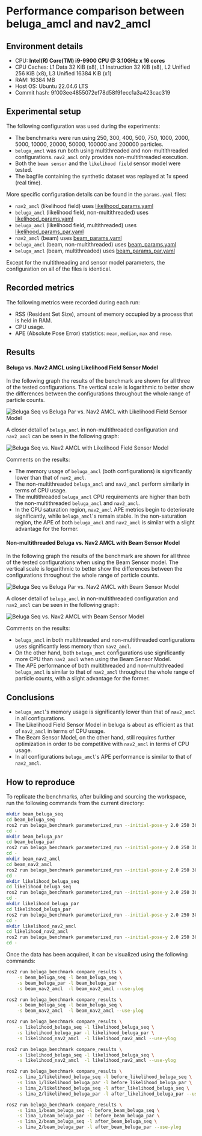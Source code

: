 # Performance comparison between beluga_amcl and nav2_amcl

## Environment details

- CPU: **Intel(R) Core(TM) i9-9900 CPU @ 3.10GHz x 16 cores**
- CPU Caches: L1 Data 32 KiB (x8), L1 Instruction 32 KiB (x8), L2 Unified 256 KiB (x8), L3 Unified 16384 KiB (x1)
- RAM: 16384 MB
- Host OS: Ubuntu 22.04.6 LTS
- Commit hash: 9f003ee4855072ef78d58f91ecc1a3a423cac319

## Experimental setup

The following configuration was used during the experiments:

- The benchmarks were run using 250, 300, 400, 500, 750, 1000, 2000, 5000, 10000, 20000, 50000, 100000 and 200000 particles.
- `beluga_amcl` was run both using multithreaded and non-multithreaded configurations. `nav2_amcl` only provides non-multithreaded execution.
- Both the `beam sensor` and the `likelihood field` sensor model were tested.
- The bagfile containing the synthetic dataset was replayed at 1x speed (real time).

More specific configuration details can be found in the `params.yaml` files:

- `nav2_amcl` (likelihood field) uses [likelihood_params.yaml](likelihood_params.yaml)
- `beluga_amcl` (likelihood field, non-multithreaded) uses [likelihood_params.yaml](likelihood_params.yaml)
- `beluga_amcl` (likelihood field, multithreaded) uses [likelihood_params_par.yaml](likelihood_params_par.yaml)
- `nav2_amcl` (beam) uses [beam_params.yaml](beam_params.yaml)
- `beluga_amcl` (beam, non-multithreaded) uses [beam_params.yaml](beam_params.yaml)
- `beluga_amcl` (beam, multithreaded) uses [beam_params_par.yaml](beam_params_par.yaml)

Except for the multithreading and sensor model parameters, the configuration on all of the files is identical.

## Recorded metrics

The following metrics were recorded during each run:

- RSS (Resident Set Size), amount of memory occupied by a process that is held in RAM.
- CPU usage.
- APE (Absolute Pose Error) statistics: `mean`, `median`, `max` and `rmse`.

## Results

#### Beluga vs. Nav2 AMCL using Likelihood Field Sensor Model

In the following graph the results of the benchmark are shown for all three of the tested configurations. The vertical scale is logarithmic to better show the differences between the configurations throughout the whole range of particle counts.

![Beluga Seq vs Beluga Par vs. Nav2 AMCL with Likelihood Field Sensor Model](likelihood_beluga_vs_beluga_vs_amcl.png)

A closer detail of `beluga_amcl` in non-multithreaded configuration and `nav2_amcl` can be seen in the following graph:

![Beluga Seq vs. Nav2 AMCL with Likelihood Field Sensor Model](likelihood_beluga_seq_vs_amcl_log.png)

Comments on the results:

- The memory usage of `beluga_amcl` (both configurations) is significantly lower than that of `nav2_amcl`.
- The non-multithreaded `beluga_amcl` and `nav2_amcl` perform similarly in terms of CPU usage.
- The multithreaded `beluga_amcl` CPU requirements are higher than both the non-multithreaded `beluga_amcl` and `nav2_amcl`.
- In the CPU saturation region, `nav2_amcl` APE metrics begin to deteriorate significantly, while `beluga_amcl`'s remain stable. In the non-saturation region, the APE of both `beluga_amcl` and `nav2_amcl` is similar with a slight advantage for the former.

#### Non-multithreaded Beluga vs. Nav2 AMCL with Beam Sensor Model

In the following graph the results of the benchmark are shown for all three of the tested configurations when using the Beam Sensor model. The vertical scale is logarithmic to better show the differences between the configurations throughout the whole range of particle counts.

![Beluga Seq vs Beluga Par vs. Nav2 AMCL with Beam Sensor Model](beam_beluga_vs_beluga_vs_amcl.png)

A closer detail of `beluga_amcl` in non-multithreaded configuration and `nav2_amcl` can be seen in the following graph:

![Beluga Seq vs. Nav2 AMCL with Beam Sensor Model](beam_beluga_seq_vs_amcl_log.png)

Comments on the results:

- `beluga_amcl` in both multithreaded and non-multithreaded configurations uses significantly less memory than `nav2_amcl`.
- On the other hand, both `beluga_amcl` configurations use significantly more CPU than `nav2_amcl` when using the Beam Sensor Model.
- The APE performance of both multithreaded and non-multithreaded `beluga_amcl` is similar to that of `nav2_amcl` throughout the whole range of particle counts, with a slight advantage for the former.

## Conclusions

- `beluga_amcl`'s memory usage is significantly lower than that of `nav2_amcl` in all configurations.
- The Likelihood Field Sensor Model in beluga is about as efficient as that of `nav2_amcl` in terms of CPU usage.
- The Beam Sensor Model, on the other hand, still requires further optimization in order to be competitive with `nav2_amcl` in terms of CPU usage.
- In all configurations `beluga_amcl`'s APE performance is similar to that of `nav2_amcl`.

## How to reproduce

To replicate the benchmarks, after building and sourcing the workspace, run the following commands from the current directory:

```bash
mkdir beam_beluga_seq
cd beam_beluga_seq
ros2 run beluga_benchmark parameterized_run --initial-pose-y 2.0 250 300 400 500 750 1000 2000 5000 10000 20000 50000 100000 200000  --params-file ../beam_params.yaml
cd -
mkdir beam_beluga_par
cd beam_beluga_par
ros2 run beluga_benchmark parameterized_run --initial-pose-y 2.0 250 300 400 500 750 1000 2000 5000 10000 20000 50000 100000 200000  --params-file ../beam_params_par.yaml
cd -
mkdir beam_nav2_amcl
cd beam_nav2_amcl
ros2 run beluga_benchmark parameterized_run --initial-pose-y 2.0 250 300 400 500 750 1000 2000 5000 10000 20000 50000 100000 200000 --params-file ../beam_params.yaml --package nav2_amcl --executable amcl
cd -
mkdir likelihood_beluga_seq
cd likelihood_beluga_seq
ros2 run beluga_benchmark parameterized_run --initial-pose-y 2.0 250 300 400 500 750 1000 2000 5000 10000 20000 50000 100000 200000  --params-file ../likelihood_params.yaml
cd -
mkdir likelihood_beluga_par
cd likelihood_beluga_par
ros2 run beluga_benchmark parameterized_run --initial-pose-y 2.0 250 300 400 500 750 1000 2000 5000 10000 20000 50000 100000 200000  --params-file ../likelihood_params_par.yaml
cd -
mkdir likelihood_nav2_amcl
cd likelihood_nav2_amcl
ros2 run beluga_benchmark parameterized_run --initial-pose-y 2.0 250 300 400 500 750 1000 2000 5000 10000 20000 50000 100000 200000 --params-file ../likelihood_params.yaml --package nav2_amcl --executable amcl
cd -
```

Once the data has been acquired, it can be visualized using the following commands:

```bash
ros2 run beluga_benchmark compare_results \
    -s beam_beluga_seq -l beam_beluga_seq \
    -s beam_beluga_par -l beam_beluga_par \
    -s beam_nav2_amcl  -l beam_nav2_amcl --use-ylog

ros2 run beluga_benchmark compare_results \
    -s beam_beluga_seq -l beam_beluga_seq \
    -s beam_nav2_amcl  -l beam_nav2_amcl --use-ylog

ros2 run beluga_benchmark compare_results \
    -s likelihood_beluga_seq -l likelihood_beluga_seq \
    -s likelihood_beluga_par -l likelihood_beluga_par \
    -s likelihood_nav2_amcl  -l likelihood_nav2_amcl --use-ylog

ros2 run beluga_benchmark compare_results \
    -s likelihood_beluga_seq -l likelihood_beluga_seq \
    -s likelihood_nav2_amcl  -l likelihood_nav2_amcl --use-ylog

ros2 run beluga_benchmark compare_results \
    -s lima_1/likelihood_beluga_seq -l before_likelihood_beluga_seq \
    -s lima_1/likelihood_beluga_par -l before_likelihood_beluga_par \
    -s lima_2/likelihood_beluga_seq -l after_likelihood_beluga_seq \
    -s lima_2/likelihood_beluga_par -l after_likelihood_beluga_par --use-ylog

ros2 run beluga_benchmark compare_results \
    -s lima_1/beam_beluga_seq -l before_beam_beluga_seq \
    -s lima_1/beam_beluga_par -l before_beam_beluga_par \
    -s lima_2/beam_beluga_seq -l after_beam_beluga_seq \
    -s lima_2/beam_beluga_par -l after_beam_beluga_par --use-ylog
```
